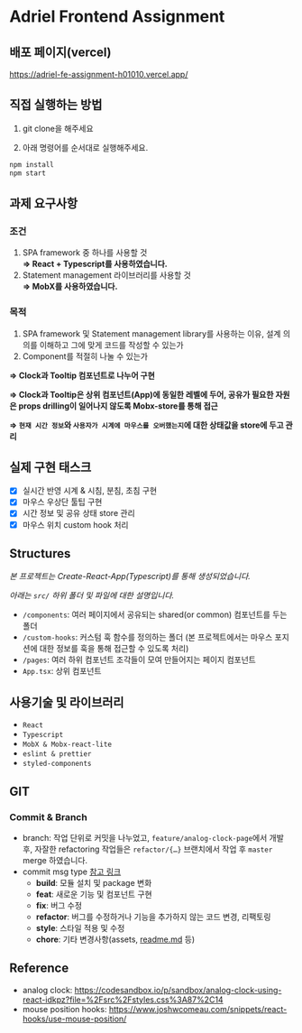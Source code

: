 # Adriel Frontend Assignment

## 배포 페이지(vercel)

https://adriel-fe-assignment-h01010.vercel.app/

## 직접 실행하는 방법

1) git clone을 해주세요

2) 아래 명령어를 순서대로 실행해주세요.

```bash
npm install
npm start
```

## 과제 요구사항

### **조건**

1. SPA framework 중 하나를 사용할 것<br />
**⇒ React + Typescript를 사용하였습니다.**
2. Statement management 라이브러리를 사용할 것<br />
**⇒ MobX를 사용하였습니다.**

### **목적**

1. SPA framework 및 Statement management library를 사용하는 이유, 설계 의의를 이해하고 그에 맞게 코드를 작성할 수 있는가
2. Component를 적절히 나눌 수 있는가

**⇒ Clock과 Tooltip 컴포넌트로 나누어 구현**

**⇒ Clock과 Tooltip은 상위 컴포넌트(App)에 동일한 레벨에 두어, 공유가 필요한 자원은 props drilling이 일어나지 않도록 Mobx-store를 통해 접근**

**⇒ `현재 시간 정보`와 `사용자가 시계에 마우스를 오버했는지`에 대한 상태값을 store에 두고 관리**

## 실제 구현 태스크

- [x]  실시간 반영 시계 & 시침, 분침, 초침 구현
- [x]  마우스 우상단 툴팁 구현
- [x]  시간 정보 및 공유 상태 store 관리
- [x]  마우스 위치 custom hook 처리

## Structures

*본 프로젝트는 Create-React-App(Typescript)를 통해 생성되었습니다.*

*아래는 `src/` 하위 폴더 및 파일에 대한 설명입니다.*

- `/components`: 여러 페이지에서 공유되는 shared(or common) 컴포넌트를 두는 폴더
- `/custom-hooks`: 커스텀 훅 함수를 정의하는 폴더
(본 프로젝트에서는 마우스 포지션에 대한 정보를 훅을 통해 접근할 수 있도록 처리)
- `/pages`: 여러 하위 컴포넌트 조각들이 모여 만들어지는 페이지 컴포넌트
- `App.tsx`: 상위 컴포넌트

## 사용기술 및 라이브러리

- `React`
- `Typescript`
- `MobX & Mobx-react-lite`
- `eslint & prettier`
- `styled-components`

## GIT

### Commit & Branch

- branch: 
작업 단위로 커밋을 나누었고, `feature/analog-clock-page`에서 개발 후, 자잘한 refactoring 작업들은 `refactor/{…}` 브랜치에서 작업 후  `master` merge 하였습니다.<br />
- commit msg type
[참고 링크](https://medium.com/humanscape-tech/%ED%9A%A8%EC%9C%A8%EC%A0%81%EC%9D%B8-commit-message-%EC%9E%91%EC%84%B1%EC%9D%84-%EC%9C%84%ED%95%9C-conventional-commits-ae885898e754)
    - **build**: 모듈 설치 및 package 변화
    - **feat**: 새로운 기능 및 컴포넌트 구현
    - **fix**: 버그 수정
    - **refactor**: 버그를 수정하거나 기능을 추가하지 않는 코드 변경, 리팩토링
    - **style**: 스타일 적용 및 수정
    - **chore**: 기타 변경사항(assets, [readme.md](http://readme.md) 등)

## Reference

- analog clock: https://codesandbox.io/p/sandbox/analog-clock-using-react-idkpz?file=%2Fsrc%2Fstyles.css%3A87%2C14
- mouse position hooks: https://www.joshwcomeau.com/snippets/react-hooks/use-mouse-position/
